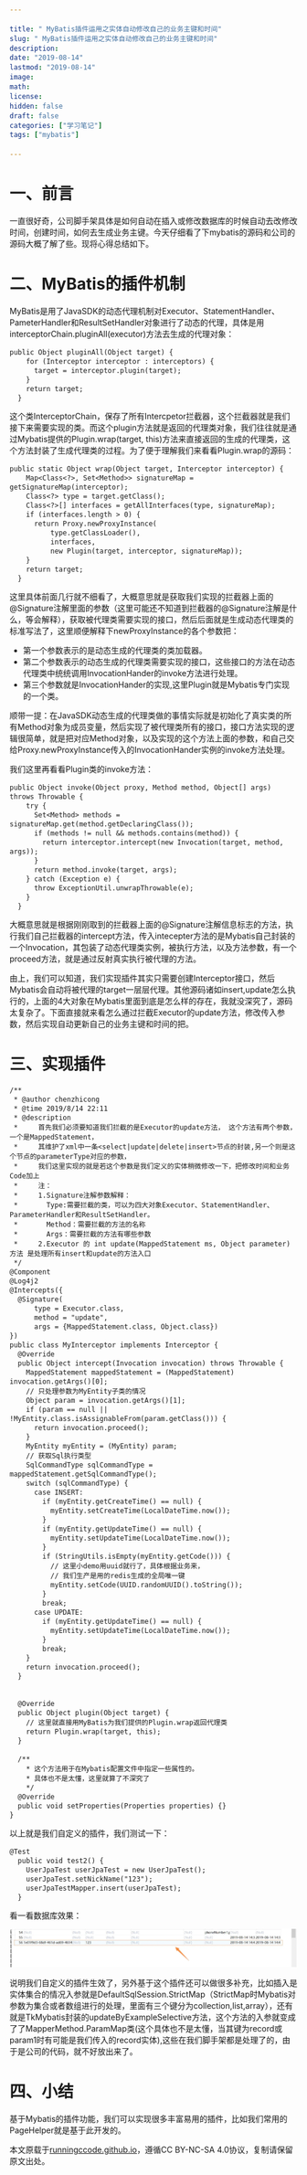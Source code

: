 ```yaml
---

title: " MyBatis插件运用之实体自动修改自己的业务主键和时间"
slug: " MyBatis插件运用之实体自动修改自己的业务主键和时间"
description:
date: "2019-08-14"
lastmod: "2019-08-14"
image:
math:
license:
hidden: false
draft: false
categories: ["学习笔记"]
tags: ["mybatis"]

---
```

# 一、前言
一直很好奇，公司脚手架具体是如何自动在插入或修改数据库的时候自动去改修改时间，创建时间，如何去生成业务主键。今天仔细看了下mybatis的源码和公司的源码大概了解了些。现将心得总结如下。
# 二、MyBatis的插件机制
MyBatis是用了JavaSDK的动态代理机制对Executor、StatementHandler、PameterHandler和ResultSetHandler对象进行了动态的代理，具体是用interceptorChain.pluginAll(executor)方法去生成的代理对象：
```
public Object pluginAll(Object target) {
    for (Interceptor interceptor : interceptors) {
      target = interceptor.plugin(target);
    }
    return target;
  }
```
这个类InterceptorChain，保存了所有Intercpetor拦截器，这个拦截器就是我们接下来需要实现的类。而这个plugin方法就是返回的代理类对象，我们往往就是通过Mybatis提供的Plugin.wrap(target, this)方法来直接返回的生成的代理类，这个方法封装了生成代理类的过程。为了便于理解我们来看看Plugin.wrap的源码：
```
public static Object wrap(Object target, Interceptor interceptor) {
    Map<Class<?>, Set<Method>> signatureMap = getSignatureMap(interceptor);
    Class<?> type = target.getClass();
    Class<?>[] interfaces = getAllInterfaces(type, signatureMap);
    if (interfaces.length > 0) {
      return Proxy.newProxyInstance(
          type.getClassLoader(),
          interfaces,
          new Plugin(target, interceptor, signatureMap));
    }
    return target;
  }
```
这里具体前面几行就不细看了，大概意思就是获取我们实现的拦截器上面的@Signature注解里面的参数（这里可能还不知道到拦截器的@Signature注解是什么，等会解释），获取被代理类需要实现的接口，然后后面就是生成动态代理类的标准写法了，这里顺便解释下newProxyInstance的各个参数把：

- 第一个参数表示的是动态生成的代理类的类加载器。
- 第二个参数表示的动态生成的代理类需要实现的接口，这些接口的方法在动态代理类中统统调用InvocationHander的invoke方法进行处理。
- 第三个参数就是InvocationHander的实现,这里Plugin就是Mybatis专门实现的一个类。

顺带一提：在JavaSDK动态生成的代理类做的事情实际就是初始化了真实类的所有Method对象为成员变量，然后实现了被代理类所有的接口，接口方法实现的逻辑很简单，就是把对应Method对象，以及实现的这个方法上面的参数，和自己交给Proxy.newProxyInstance传入的InvocationHander实例的invoke方法处理。

我们这里再看看Plugin类的invoke方法：
```
public Object invoke(Object proxy, Method method, Object[] args) throws Throwable {
    try {
      Set<Method> methods = signatureMap.get(method.getDeclaringClass());
      if (methods != null && methods.contains(method)) {
        return interceptor.intercept(new Invocation(target, method, args));
      }
      return method.invoke(target, args);
    } catch (Exception e) {
      throw ExceptionUtil.unwrapThrowable(e);
    }
  }
```

大概意思就是根据刚刚取到的拦截器上面的@Signature注解信息标志的方法，执行我们自己拦截器的intercept方法，传入intecepter方法的是Mybatis自己封装的一个Invocation，其包装了动态代理类实例，被执行方法，以及方法参数，有一个proceed方法，就是通过反射真实执行被代理的方法。

由上，我们可以知道，我们实现插件其实只需要创建Interceptor接口，然后Mybatis会自动将被代理的target一层层代理。其他源码诸如insert,update怎么执行的，上面的4大对象在Mybatis里面到底是怎么样的存在，我就没深究了，源码太复杂了。下面直接就来看怎么通过拦截Executor的update方法，修改传入参数，然后实现自动更新自己的业务主键和时间的把。
# 三、实现插件
```
/**
 * @author chenzhicong
 * @time 2019/8/14 22:11
 * @description
 *     首先我们必须要知道我们拦截的是Executor的update方法， 这个方法有两个参数，一个是MappedStatement，
 *     其维护了xml中一条<select|update|delete|insert>节点的封装,另一个则是这个节点的parameterType对应的参数，
 *     我们这里实现的就是若这个参数是我们定义的实体稍微修改一下，把修改时间和业务Code加上
 *     注：
 *     1.Signature注解参数解释：
 *       Type:需要拦截的类，可以为四大对象Executor、StatementHandler、ParameterHandler和ResultSetHandler。
 *       Method：需要拦截的方法的名称
 *       Args：需要拦截的方法有哪些参数 
 *     2.Executor 的 int update(MappedStatement ms, Object parameter) 方法 是处理所有insert和update的方法入口
 */
@Component
@Log4j2
@Intercepts({
  @Signature(
      type = Executor.class,
      method = "update",
      args = {MappedStatement.class, Object.class})
})
public class MyInterceptor implements Interceptor {
  @Override
  public Object intercept(Invocation invocation) throws Throwable {
    MappedStatement mappedStatement = (MappedStatement) invocation.getArgs()[0];
    // 只处理参数为MyEntity子类的情况
    Object param = invocation.getArgs()[1];
    if (param == null || !MyEntity.class.isAssignableFrom(param.getClass())) {
      return invocation.proceed();
    }
    MyEntity myEntity = (MyEntity) param;
    // 获取Sql执行类型
    SqlCommandType sqlCommandType = mappedStatement.getSqlCommandType();
    switch (sqlCommandType) {
      case INSERT:
        if (myEntity.getCreateTime() == null) {
          myEntity.setCreateTime(LocalDateTime.now());
        }
        if (myEntity.getUpdateTime() == null) {
          myEntity.setUpdateTime(LocalDateTime.now());
        }
        if (StringUtils.isEmpty(myEntity.getCode())) {
          // 这里小demo用uuid就行了，具体根据业务来，
          // 我们生产是用的redis生成的全局唯一键
          myEntity.setCode(UUID.randomUUID().toString());
        }
        break;
      case UPDATE:
        if (myEntity.getUpdateTime() == null) {
          myEntity.setUpdateTime(LocalDateTime.now());
        }
        break;
    }
    return invocation.proceed();
  }


  @Override
  public Object plugin(Object target) {
    // 这里就直接用MyBatis为我们提供的Plugin.wrap返回代理类
    return Plugin.wrap(target, this);
  }

  /**
    * 这个方法用于在Mybatis配置文件中指定一些属性的。
    * 具体也不是太懂，这里就算了不深究了
    */
  @Override
  public void setProperties(Properties properties) {}
}
```

以上就是我们自定义的插件，我们测试一下：
```
@Test
  public void test2() {
    UserJpaTest userJpaTest = new UserJpaTest();
    userJpaTest.setNickName("123");
    userJpaTestMapper.insert(userJpaTest);
  }
```

看一看数据库效果：

![img.png](img.png)

说明我们自定义的插件生效了，另外基于这个插件还可以做很多补充，比如插入是实体集合的情况入参就是DefaultSqlSession.StrictMap（StrictMap时Mybatis对参数为集合或者数组进行的处理，里面有三个键分为collection,list,array），还有就是TkMybatis封装的updateByExampleSelective方法，这个方法的入参就变成了了MapperMethod.ParamMap类(这个具体也不是太懂，当其键为record或param1时有可能是我们传入的record实体),这些在我们脚手架都是处理了的，由于是公司的代码，就不好放出来了。

# 四、小结
基于Mybatis的插件功能，我们可以实现很多丰富易用的插件，比如我们常用的PageHelper就是基于此开发的。




本文原载于[runningccode.github.io](https://runningccode.github.io)，遵循CC BY-NC-SA 4.0协议，复制请保留原文出处。